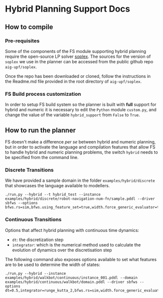# Hybrid Planning Support Docs

## How to compile

### Pre-requisites

Some of the components of the FS module supporting hybrid planning require
the open-source LP solver [soplex](http://soplex.zib.de/). The sources for
the version of ```soplex``` we use in the planner can be accessed from the
public github repo ```aig-upf/soplex```.

Once the repo has been downloaded or cloned, follow the instructions in
the Readme.md file provided in the root directory of ```aig-upf/soplex```.

### FS Build process customization

In order to setup FS build system so the planner is built with **full** support
for hybrid and numeric it is necessary to edit the ```Python``` module ```custom.py```,
and change the value of the variable ```hybrid_support``` from ```False``` to ```True```.

## How to run the planner

FS doesn't make a difference *per se* between hybrid and numeric planning, but
in order to activate the language and compilation features that allow FS to
handle hybrid and numeric planning problems, the switch  ```hybrid``` needs to
be specified from the command line.

### Discrete Transitions

We have provided a sample domain in the folder ```examples/hybrid/discrete```
that showcases the language available to modellers.

```
./run.py --hybrid --t hybrid_test --instance examples/hybrid/discrete/robot-navigation-num-fn/sample.pddl --driver sbfws --options bfws.rs=sim,bfws.using_feature_set=true,width.force_generic_evaluator=true
```

### Continuous Transitions

Options that affect hybrid planning with continuous time dynamics:

 - ```dt```: the discretization step
 - ```integrator```: which is the numerical method used to calculate the
 evolution of dynamics over the discretisation step

The following command also exposes options available to set what features are
to be used to determine the width of states:

```
./run.py --hybrid --instance examples/hybrid/walkbot/continuous/instance_001.pddl --domain examples/hybrid/continuous/walkbot/domain.pddl --driver sbfws --options dt=0.5,integrator=runge_kutta_2,bfws.rs=sim,width.force_generic_evaluator=true,bfws.using_feature_set=true,features.project_away_numeric=true,features.project_away_time=true,features.elliptical_2d=true,width.simulation=2,sim.log=true
```
